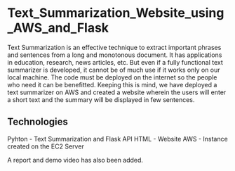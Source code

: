# Text_Summarization_Website_using_AWS_and_Flask
Text Summarization is an effective technique to extract important phrases and sentences from a long and monotonous document. It has applications in education, research, news articles, etc. But even if a fully functional text summarizer is developed, it cannot be of much use if it works only on our local machine. The code must be deployed on the internet so the people who need it can be benefitted. Keeping this is mind, we have deployed a text summarizer on AWS and created a website wherein the users will enter a short text and the summary will be displayed in few sentences.

## Technologies
Pyhton - Text Summarization and Flask API
HTML - Website
AWS - Instance created on the EC2 Server

A report and demo video has also been added.
